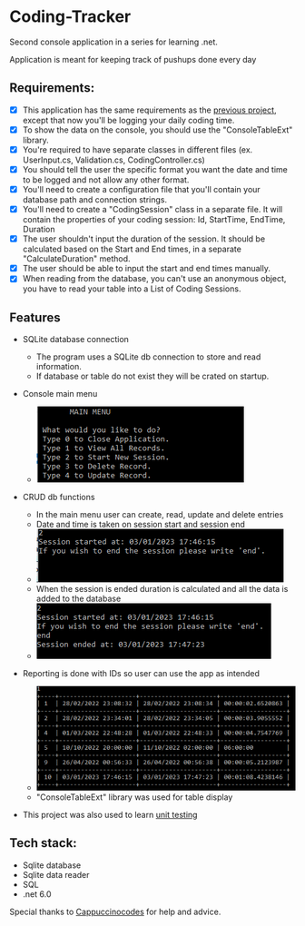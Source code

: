 # Coding-Tracker

Second console application in a series for learning .net. 

Application is meant for keeping track of pushups done every day

## Requirements: 
 - [x] This application has the same requirements as the [previous project](https://github.com/Walter4B/Habit-Tracker), except that now you'll be logging your daily coding time.
 - [x] To show the data on the console, you should use the "ConsoleTableExt" library.
 - [x] You're required to have separate classes in different files (ex. UserInput.cs, Validation.cs, CodingController.cs)
 - [x] You should tell the user the specific format you want the date and time to be logged and not allow any other format.
 - [x] You'll need to create a configuration file that you'll contain your database path and connection strings.
 - [x] You'll need to create a "CodingSession" class in a separate file. It will contain the properties of your coding session: Id, StartTime, EndTime, Duration
 - [x] The user shouldn't input the duration of the session. It should be calculated based on the Start and End times, in a separate "CalculateDuration" method.
 - [x] The user should be able to input the start and end times manually.
 - [x] When reading from the database, you can't use an anonymous object, you have to read your table into a List of Coding Sessions.

## Features
- SQLite database connection
  - The program uses a SQLite db connection to store and read information.
  - If database or table do not exist they will be crated on startup.

- Console main menu
  - ![MainMenu](Images/MainMenu.PNG)

- CRUD db functions 
  - In the main menu user can create, read, update and delete entries
  - Date and time is taken on session start and session end
  - ![CRUD](Images/Input.PNG)
  - When the session is ended duration is calculated and all the data is added to the database
  - ![CRUD](Images/Input2.PNG)

- Reporting is done with IDs so user can use the app as intended
  - ![CRUD](Images/Report.PNG)
  - "ConsoleTableExt" library was used for table display

- This project was also used to learn [unit testing](https://github.com/Walter4B/Coding-Tracker/tree/master/CodingTracker.UnitTests) 

## Tech stack:
- Sqlite database 
- Sqlite data reader
- SQL
- .net 6.0

Special thanks to [Cappuccinocodes](https://github.com/cappuccinocodes) for help and advice.
